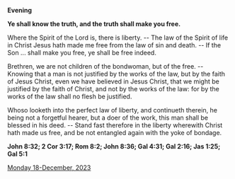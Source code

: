 **Evening**

**Ye shall know the truth, and the truth shall make you free.**
 
Where the Spirit of the Lord is, there is liberty. -- The law of the Spirit of life in Christ Jesus hath made me free from the law of sin and death. -- If the Son ... shall make you free, ye shall be free indeed.
 
Brethren, we are not children of the bondwoman, but of the free. -- Knowing that a man is not justified by the works of the law, but by the faith of Jesus Christ, even we have believed in Jesus Christ, that we might be justified by the faith of Christ, and not by the works of the law: for by the works of the law shall no flesh be justified.
 
Whoso looketh into the perfect law of liberty, and continueth therein, he being not a forgetful hearer, but a doer of the work, this man shall be blessed in his deed. -- Stand fast therefore in the liberty wherewith Christ hath made us free, and be not entangled again with the yoke of bondage.  

**John 8:32; 2 Cor 3:17; Rom 8:2; John 8:36; Gal 4:31; Gal 2:16; Jas 1:25; Gal 5:1**

[Monday 18-December, 2023](https://t.me/daily_light)

